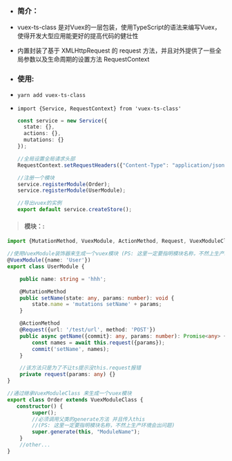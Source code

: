 
* ### 简介：
 * vuex-ts-class 是对Vuex的一层包装，使用TypeScript的语法来编写Vuex，使得开发大型应用能更好的提高代码的健壮性
 * 内置封装了基于 XMLHttpRequest 的 request 方法，并且对外提供了一些全局参数以及生命周期的设置方法 RequestContext
                
* ### 使用:
* `yarn add vuex-ts-class`

* `import {Service, RequestContext} from 'vuex-ts-class'`

    ```typescript
  const service = new Service({
      state: {},
      actions: {},
      mutations: {}
  });
  
  //全局设置全局请求头部
  RequestContext.setRequestHeaders({"Content-Type": "application/json;charset=UTF-8"});
  
  //注册一个模块
  service.registerModule(Order);
  service.registerModule(UserModule);
  
  //导出vuex的实例
  export default service.createStore();

>#### 模块：:
```typescript
import {MutationMethod, VuexModule, ActionMethod, Request, VuexModuleClass} from 'vuex-ts-class';

//使用VuexModule装饰器来生成一个vuex模块 (PS: 这里一定要指明模块名称，不然上生产环境会出问题)
@VuexModule({name: 'User'})
export class UserModule {

    public name: string = 'hhh';

    @MutationMethod
    public setName(state: any, params: number): void {
        state.name = 'mutations setName' + params;
    }

    @ActionMethod
    @Request({url: '/test/url', method: 'POST'})
    public async getName({commit}: any, params: number): Promise<any> {
        const names = await this.request({params});
        commit('setName', names);
    }

    //该方法只是为了不让ts提示没this.request报错
    private request(params: any) {}
}

//通过继承VuexModuleClass 来生成一个vuex模块
export class Order extends VuexModuleClass {
   constructor() {
        super();
        //必须调用父类的generate方法 并且传入this
        //(PS: 这里一定要指明模块名称，不然上生产环境会出问题)
        super.generate(this, "ModuleName");
    }
    //other...
}
```
